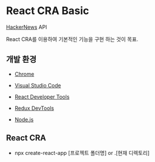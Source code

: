 #  React CRA Basic

  [HackerNews](https://github.com/tastejs/hacker-news-pwas/blob/master/docs/api.md/) API
  
  React CRA를 이용하여 기본적인 기능을 구현 하는 것이 목표. 

##  개발 환경 

- [Chrome](https://www.google.com/intl/ko/chrome/)

- [Visual Studio Code](https://code.visualstudio.com/)

- [React Developer Tools](https://chrome.google.com/webstore/detail/react-developer-tools/fmkadmapgofadopljbjfkapdkoienihi?hl=ko)

- [Redux DevTools](https://chrome.google.com/webstore/detail/redux-devtools/lmhkpmbekcpmknklioeibfkpmmfibljd?hl=ko)

- [Node.js](https://nodejs.org/ko/)

## React CRA
 - npx create-react-app [프로젝트 폴더명] or .[현재 디렉토리]

